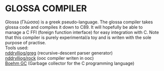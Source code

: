 GLOSSA COMPILER
===============

Glossa (Γλώσσα) is a greek pseudo-language. The glossa compiler takes glossa code and compiles it down to C89. It will hopefully be able to manage a C FFI (foreign function interface) for easy integration with C.
Note that this compiler is purely experimental/a toy and is writen with the sole purpose of practise.
<br/>
Tools used:<br/>
[nddrylliog/greg](https://github.com/nddrylliog/greg) (recursive-descent parser generator)<br/>
[nddrylliog/rock](https://github.com/nddrylliog/rock) (ooc compiler writen in ooc)<br/>
[Boehm GC](http://www.hpl.hp.com/personal/Hans_Boehm/gc/) (Garbage collector for the C programming language)
